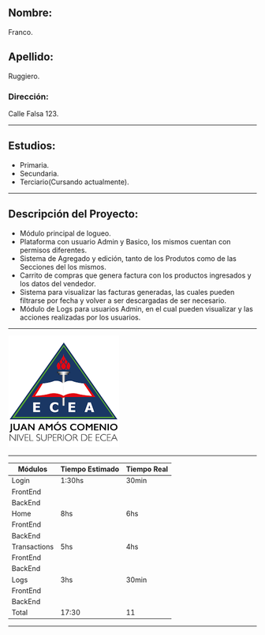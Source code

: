 ## Nombre: 
Franco. 
## Apellido:
Ruggiero.
### Dirección:
Calle Falsa 123.

----

## Estudios:

- Primaria.
- Secundaria.
- Terciario(Cursando actualmente).

---

## Descripción del Proyecto:
- Módulo principal de logueo.
- Plataforma con usuario Admin y Basico, los mismos cuentan con permisos diferentes.
- Sistema de Agregado y edición, tanto de los Produtos como de las Secciones del los mismos.
- Carrito de compras que genera factura con los productos ingresados y los datos del vendedor.
- Sistema para visualizar las facturas generadas, las cuales pueden filtrarse por fecha y volver a ser descargadas de ser necesario.
- Módulo de Logs para usuarios Admin, en el cual pueden visualizar y las acciones realizadas por los usuarios.

---

![Logo de la universidad](./src/public/img/fecea.png "Logo Facultad")

---

| Módulos | Tiempo Estimado | Tiempo Real |
|----------|-----------|--------------|
| Login | 1:30hs | 30min |
|FrontEnd|||
|BackEnd|||
| Home | 8hs | 6hs |
|FrontEnd|||
|BackEnd|||
| Transactions | 5hs | 4hs |
|FrontEnd|||
|BackEnd|||
| Logs | 3hs | 30min |
|FrontEnd|||
|BackEnd|||
| Total | 17:30 | 11 |

---


